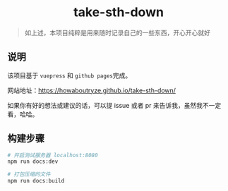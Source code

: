 <h1 align="center">
    take-sth-down
</h1>

> 如上述，本项目纯粹是用来随时记录自己的一些东西，开心开心就好

## 说明

该项目基于 `vuepress` 和 `github pages`完成。

网站地址：https://howaboutryze.github.io/take-sth-down/

如果你有好的想法或建议的话，可以提 issue 或者 pr 来告诉我，虽然我不一定看，哈哈。

## 构建步骤

``` bash
# 开启测试服务器 localhost:8080
npm run docs:dev

# 打包压缩的文件
npm run docs:build
```